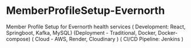 # MemberProfileSetup-Evernorth
Member Profile Setup for Evernorth health services ( Development: React, Springboot, Kafka, MySQL) (Deployment - Traditional, Docker, Docker-compose) ( Cloud - AWS, Render, Cloudinary ) ( CI/CD Pipeline: Jenkins )
